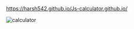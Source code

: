 https://harsh542.github.io/Js-calculator.github.io/


![calculator](https://user-images.githubusercontent.com/65009685/116235208-33fd8200-a77b-11eb-8de2-58daceced699.gif)
